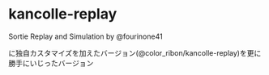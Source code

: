 # kancolle-replay

Sortie Replay and Simulation by @fourinone41

に独自カスタマイズを加えたバージョン(@color_ribon/kancolle-replay)を更に勝手にいじったバージョン
